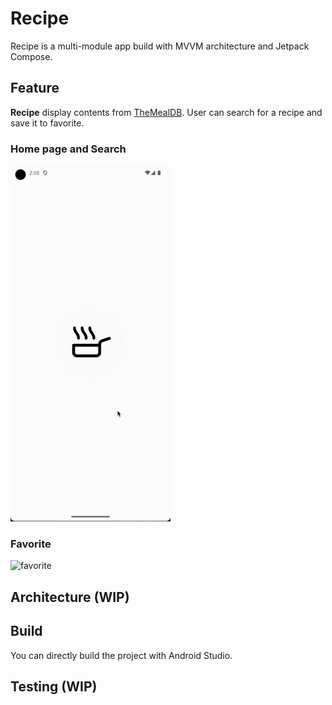 # Recipe

Recipe is a multi-module app build with MVVM architecture and Jetpack Compose.

## Feature 

**Recipe** display contents from [TheMealDB](https://www.themealdb.com/).
User can search for a recipe and save it to favorite.

### Home page and Search
![home_search](./docs/home_search.gif)

### Favorite
![favorite](./docs/favorite.gif)

## Architecture (WIP)

## Build

You can directly build the project with Android Studio.

## Testing (WIP)